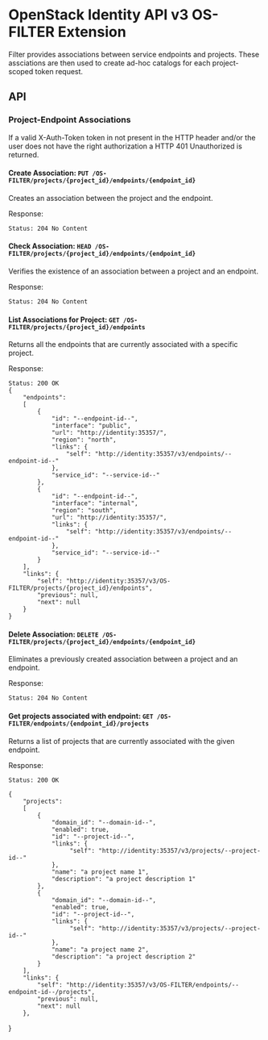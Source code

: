 OpenStack Identity API v3 OS-FILTER Extension
============================================

Filter provides associations between service endpoints and projects.
These assciations are then used to create ad-hoc catalogs for each project-scoped
token request.

API
---

### Project-Endpoint Associations

If a valid X-Auth-Token token in not present in the HTTP header and/or the user
does not have the right authorization a HTTP 401 Unauthorized is returned.

#### Create Association: `PUT /OS-FILTER/projects/{project_id}/endpoints/{endpoint_id}`

Creates an association between the project and the endpoint.

Response:

    Status: 204 No Content

#### Check Association: `HEAD /OS-FILTER/projects/{project_id}/endpoints/{endpoint_id}`

Verifies the existence of an association between a project and an endpoint.

Response:

    Status: 204 No Content

#### List Associations for Project: `GET /OS-FILTER/projects/{project_id}/endpoints`

Returns all the endpoints that are currently associated with a specific project.

Response:

    Status: 200 OK
    {
        "endpoints":
        [
            {
                "id": "--endpoint-id--",
                "interface": "public",
                "url": "http://identity:35357/",
                "region": "north",
                "links": {
                    "self": "http://identity:35357/v3/endpoints/--endpoint-id--"
                },
                "service_id": "--service-id--"
            },
            {
                "id": "--endpoint-id--",
                "interface": "internal",
                "region": "south",
                "url": "http://identity:35357/",
                "links": {
                    "self": "http://identity:35357/v3/endpoints/--endpoint-id--"
                },
                "service_id": "--service-id--"
            }
        ],
        "links": {
            "self": "http://identity:35357/v3/OS-FILTER/projects/{project_id}/endpoints",
            "previous": null,
            "next": null
        }
    }

#### Delete Association: `DELETE /OS-FILTER/projects/{project_id}/endpoints/{endpoint_id}`

Eliminates a previously created association between a project and an endpoint.

Response:

    Status: 204 No Content

#### Get projects associated with endpoint: `GET /OS-FILTER/endpoints/{endpoint_id}/projects`

Returns a list of projects that are currently associated with the given endpoint.

Response:

    Status: 200 OK

    {
        "projects":
        [
            {
                "domain_id": "--domain-id--",
                "enabled": true,
                "id": "--project-id--",
                "links": {
                     "self": "http://identity:35357/v3/projects/--project-id--"
                },
                "name": "a project name 1",
                "description": "a project description 1"
            },
            {
                "domain_id": "--domain-id--",
                "enabled": true,
                "id": "--project-id--",
                "links": {
                     "self": "http://identity:35357/v3/projects/--project-id--"
                },
                "name": "a project name 2",
                "description": "a project description 2"
            }
        ],
        "links": {
            "self": "http://identity:35357/v3/OS-FILTER/endpoints/--endpoint-id--/projects",
            "previous": null,
            "next": null
        },
   }
